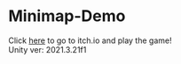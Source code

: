 # Minimap-Demo
Click [here](https://daniel-matan.itch.io/unity-minimap-demonstration) to go to itch.io and play the game!  
Unity ver: 2021.3.21f1
